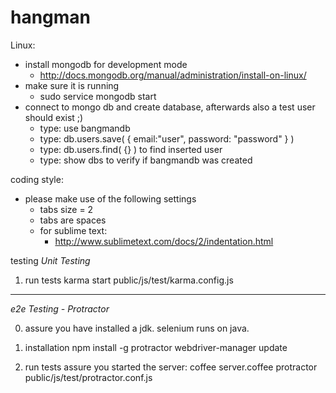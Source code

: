 hangman
=======

Linux: 

* install mongodb for development mode
    * http://docs.mongodb.org/manual/administration/install-on-linux/
* make sure it is running
    * sudo service mongodb start
* connect to mongo db and create database, afterwards also a test user should exist ;)
    * type: use bangmandb
    * type: db.users.save( { email:"user", password: "password" } )
    * type: db.users.find( {} ) to find inserted user
    * type: show dbs to verify if bangmandb was created

coding style: 
* please make use of the following settings 
    * tabs size = 2
    * tabs are spaces
    * for sublime text: 
        * http://www.sublimetext.com/docs/2/indentation.html


testing
*Unit Testing*

1. run tests
 karma start public/js/test/karma.config.js

***

*e2e Testing - Protractor*

0. assure you have installed a jdk.
 selenium runs on java.

1. installation
npm install -g protractor
webdriver-manager update

2. run tests
 assure you started the server: coffee server.coffee
 protractor public/js/test/protractor.conf.js
